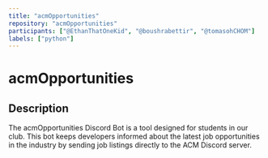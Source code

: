 ```yaml
---
title: "acmOpportunities"
repository: "acmOpportunities"
participants: ["@EthanThatOneKid", "@boushrabettir", "@tomasohCHOM"]
labels: ["python"]
---
```


# acmOpportunities

## Description

The acmOpportunities Discord Bot is a tool designed for students in our club.
This bot keeps developers informed about the latest job opportunities in the
industry by sending job listings directly to the ACM Discord server.
